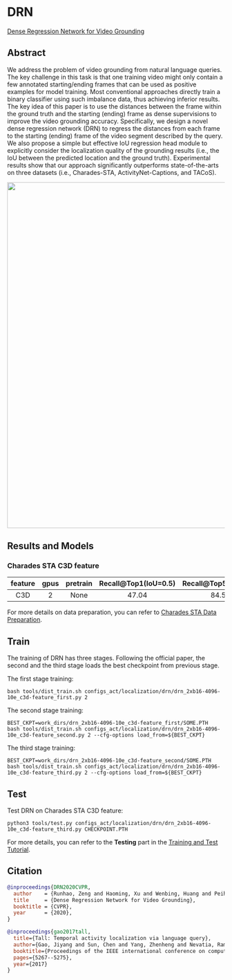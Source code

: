 # DRN

[Dense Regression Network for Video Grounding](https://openaccess.thecvf.com/content_CVPR_2020/papers/Zeng_Dense_Regression_Network_for_Video_Grounding_CVPR_2020_paper.pdf)

<!-- [ALGORITHM] -->

## Abstract

<!-- [ABSTRACT] -->

We address the problem of video grounding from natural language queries. The key challenge in this task is that one training video might only contain a few annotated starting/ending frames that can be used as positive examples for model training. Most conventional approaches directly train a binary classifier using such imbalance data, thus achieving inferior results. The key idea of this paper is to use the distances between the frame within the ground truth and the starting (ending) frame as dense supervisions to improve the video grounding accuracy. Specifically, we design a novel dense regression network (DRN) to regress the distances from each frame to the starting (ending) frame of the video segment described by the query. We also propose a simple but effective IoU regression head module to explicitly consider the localization quality of the grounding results (i.e., the IoU between the predicted location and the ground truth). Experimental results show that our approach significantly outperforms state-of-the-arts on three datasets (i.e., Charades-STA, ActivityNet-Captions, and TACoS).

<!-- [IMAGE] -->

<div align=center>
<img src="https://github.com/open-mmlab/mmaction2/files/12532583/Fig1.pdf" width="800"/>
</div>

## Results and Models

### Charades STA C3D feature

| feature | gpus | pretrain | Recall@Top1(IoU=0.5) | Recall@Top5(IoU=0.5) |                      config                      |                      ckpt                       |                      log                       |
| :-----: | :--: | :------: | :------------------: | :------------------: | :----------------------------------------------: | :---------------------------------------------: | :--------------------------------------------: |
|   C3D   |  2   |   None   |        47.04         |        84.57         | [config](configs/localization/drn/drn_2xb16-4096-10e_c3d-feature_third.py) | [ckpt](https://download.openmmlab.com/mmaction/v1.0/localization/drn/drn_2xb16-4096-10e_c3d-feature_20230809-ec0429a6.pth) | [log](https://download.openmmlab.com/mmaction/v1.0/drn_2xb16-4096-10e_c3d-feature.log) |

For more details on data preparation, you can refer to [Charades STA  Data Preparation](/tools/data/charades-sta/README.md).

## Train

The training of DRN has three stages. Following the official paper, the second and the third stage loads the best checkpoint from previous stage.

The first stage training:

```shell
bash tools/dist_train.sh configs_act/localization/drn/drn_2xb16-4096-10e_c3d-feature_first.py 2
```

The second stage training:

```shell
BEST_CKPT=work_dirs/drn_2xb16-4096-10e_c3d-feature_first/SOME.PTH
bash tools/dist_train.sh configs_act/localization/drn/drn_2xb16-4096-10e_c3d-feature_second.py 2 --cfg-options load_from=${BEST_CKPT}
```

The third stage training:

```shell
BEST_CKPT=work_dirs/drn_2xb16-4096-10e_c3d-feature_second/SOME.PTH
bash tools/dist_train.sh configs_act/localization/drn/drn_2xb16-4096-10e_c3d-feature_third.py 2 --cfg-options load_from=${BEST_CKPT}
```

## Test

Test DRN on Charades STA C3D feature:

```shell
python3 tools/test.py configs_act/localization/drn/drn_2xb16-4096-10e_c3d-feature_third.py CHECKPOINT.PTH
```

For more details, you can refer to the **Testing** part in the [Training and Test Tutorial](/docs/en/user_guides/train_test.md).

## Citation

```BibTeX
@inproceedings{DRN2020CVPR,
  author    = {Runhao, Zeng and Haoming, Xu and Wenbing, Huang and Peihao, Chen and Mingkui, Tan and Chuang Gan},
  title     = {Dense Regression Network for Video Grounding},
  booktitle = {CVPR},
  year      = {2020},
}
```

<!-- [DATASET] -->

```BibTeX
@inproceedings{gao2017tall,
  title={Tall: Temporal activity localization via language query},
  author={Gao, Jiyang and Sun, Chen and Yang, Zhenheng and Nevatia, Ram},
  booktitle={Proceedings of the IEEE international conference on computer vision},
  pages={5267--5275},
  year={2017}
}
```
